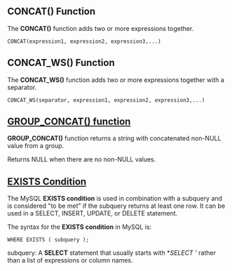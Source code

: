 
## CONCAT() Function

The **CONCAT()** function adds two or more expressions together.
```
CONCAT(expression1, expression2, expression3,...)
```

## CONCAT_WS() Function

The **CONCAT_WS()** function adds two or more expressions together with a separator.
```
CONCAT_WS(separator, expression1, expression2, expression3,...)
```

## [GROUP_CONCAT() function](https://www.w3resource.com/mysql/aggregate-functions-and-grouping/aggregate-functions-and-grouping-group_concat.php)

**GROUP_CONCAT()** function returns a string with concatenated non-NULL value from a group.

Returns NULL when there are no non-NULL values.

## [EXISTS Condition](https://www.techonthenet.com/mysql/exists.php)

The MySQL **EXISTS condition** is used in combination with a subquery and is considered "to be met" if the subquery returns at least one row. It can be used in a SELECT, INSERT, UPDATE, or DELETE statement.

The syntax for the **EXISTS condition** in MySQL is:
```
WHERE EXISTS ( subquery );
```

subquery: A **SELECT** statement that usually starts with **SELECT *'** rather than a list of expressions or column names.







